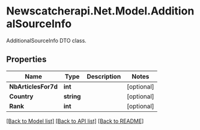 # Newscatcherapi.Net.Model.AdditionalSourceInfo
AdditionalSourceInfo DTO class.

## Properties

Name | Type | Description | Notes
------------ | ------------- | ------------- | -------------
**NbArticlesFor7d** | **int** |  | [optional] 
**Country** | **string** |  | [optional] 
**Rank** | **int** |  | [optional] 

[[Back to Model list]](../README.md#documentation-for-models) [[Back to API list]](../README.md#documentation-for-api-endpoints) [[Back to README]](../README.md)

